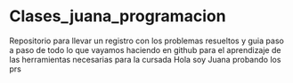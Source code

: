 # Clases_juana_programacion
Repositorio para llevar un registro con los problemas resueltos y guia paso a paso de todo lo que vayamos haciendo en github para el aprendizaje de las herramientas necesarias para la cursada
Hola soy Juana probando los prs
